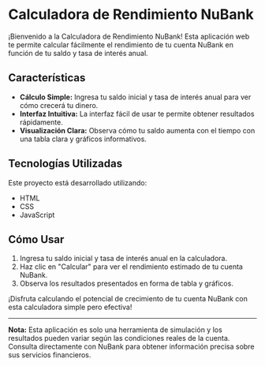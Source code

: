 # Calculadora de Rendimiento NuBank

¡Bienvenido a la Calculadora de Rendimiento NuBank! Esta aplicación web te permite calcular fácilmente el rendimiento de tu cuenta NuBank en función de tu saldo y tasa de interés anual.

## Características

- **Cálculo Simple:** Ingresa tu saldo inicial y tasa de interés anual para ver cómo crecerá tu dinero.
- **Interfaz Intuitiva:** La interfaz fácil de usar te permite obtener resultados rápidamente.
- **Visualización Clara:** Observa cómo tu saldo aumenta con el tiempo con una tabla clara y gráficos informativos.

## Tecnologías Utilizadas

Este proyecto está desarrollado utilizando:

- HTML
- CSS
- JavaScript

## Cómo Usar

1. Ingresa tu saldo inicial y tasa de interés anual en la calculadora.
2. Haz clic en "Calcular" para ver el rendimiento estimado de tu cuenta NuBank.
3. Observa los resultados presentados en forma de tabla y gráficos.

¡Disfruta calculando el potencial de crecimiento de tu cuenta NuBank con esta calculadora simple pero efectiva!

---

**Nota:** Esta aplicación es solo una herramienta de simulación y los resultados pueden variar según las condiciones reales de la cuenta. Consulta directamente con NuBank para obtener información precisa sobre sus servicios financieros. 
